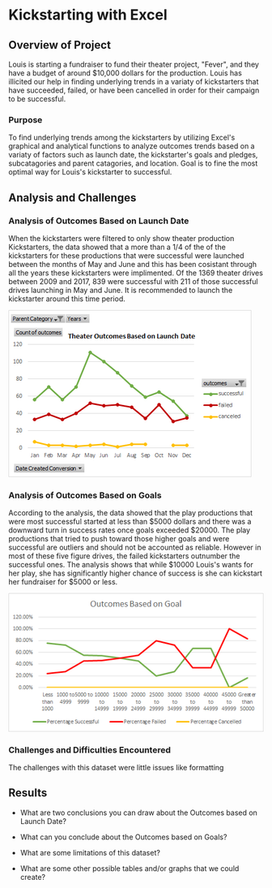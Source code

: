 # Kickstarting with Excel

## Overview of Project

Louis is starting a fundraiser to fund their theater project, "Fever", and they have a budget of around $10,000 dollars for the production. Louis has illicited our help in finding underlying trends in a variaty of kickstarters that have succeeded, failed, or have been cancelled in order for their campaign to be successful. 

### Purpose

To find underlying trends among the kickstarters by utilizing Excel's graphical and analytical functions to analyze outcomes trends based on a variaty of factors such as launch date, the kickstarter's goals and pledges, subcatagories and parent catagories, and location. Goal is to fine the most optimal way for Louis's kickstarter to successful.

## Analysis and Challenges

### Analysis of Outcomes Based on Launch Date

When the kickstarters were filtered to only show theater production Kickstarters, the data showed that a more than a 1/4 of the of the kickstarters for these productions that were successful were launched between the months of May and June and this has been cosistant through all the years these kickstarters were implimented. Of the 1369 theater drives between 2009 and 2017, 839 were successful with 211 of those successful drives launching in May and June. It is recommended to launch the kickstarter around this time period.

![alt text](https://github.com/ChristopheGarcia1/Kickstarter-analysis/blob/main/Resources/Theater_Outcomes_vs_Launch.png)

### Analysis of Outcomes Based on Goals

According to the analysis, the data showed that the play productions that were most successful started at less than $5000 dollars and there was a downward turn in success rates once goals exceeded $20000. The play productions that tried to push toward those higher goals and were successful are outliers and should not be accounted as reliable. However in most of these five figure drives, the failed kickstarters outnumber the successful ones. The analysis shows that while $10000 Louis's wants for her play, she has significantly higher chance of success is she can kickstart her fundraiser for $5000 or less.

![alt text](https://github.com/ChristopheGarcia1/Kickstarter-analysis/blob/main/Resources/Outcomes_vs_Goals.png)

### Challenges and Difficulties Encountered

The challenges with this dataset were little issues like formatting

## Results

- What are two conclusions you can draw about the Outcomes based on Launch Date?

- What can you conclude about the Outcomes based on Goals?

- What are some limitations of this dataset?

- What are some other possible tables and/or graphs that we could create?
